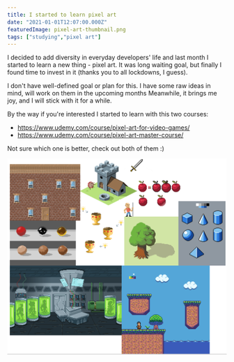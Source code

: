 ```yaml
---
title: I started to learn pixel art
date: "2021-01-01T12:07:00.000Z"
featuredImage: pixel-art-thumbnail.png
tags: ["studying","pixel art"]
---
```


I decided to add diversity in everyday developers' life and last month I started to learn a new thing - pixel art.
It was long waiting goal, but finally I found time to invest in it (thanks you to all lockdowns, I guess). 

<!-- end -->

I don't have well-defined goal or plan for this.
I have some raw ideas in mind, will work on them in the upcoming months
Meanwhile, it brings me joy, and I will stick with it for a while.

By the way if you're interested I started to learn with this two courses:

* https://www.udemy.com/course/pixel-art-for-video-games/
* https://www.udemy.com/course/pixel-art-master-course/

Not sure which one is better, check out both of them :)

![pixel art](pixel-art.png)

